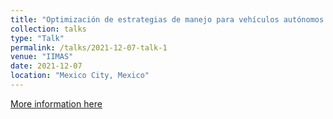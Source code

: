 ```yaml
---
title: "Optimización de estrategias de manejo para vehículos autónomos mediante algoritmos de optimización multi-objetivo"
collection: talks
type: "Talk"
permalink: /talks/2021-12-07-talk-1
venue: "IIMAS"
date: 2021-12-07
location: "Mexico City, Mexico"
---
```


[More information here]([https://youtu.be/3SrOPnaEtZI](https://www.youtube.com/live/r9H-r4J0BfU?feature=share&t=3097)https://www.youtube.com/live/r9H-r4J0BfU?feature=share&t=3097)
